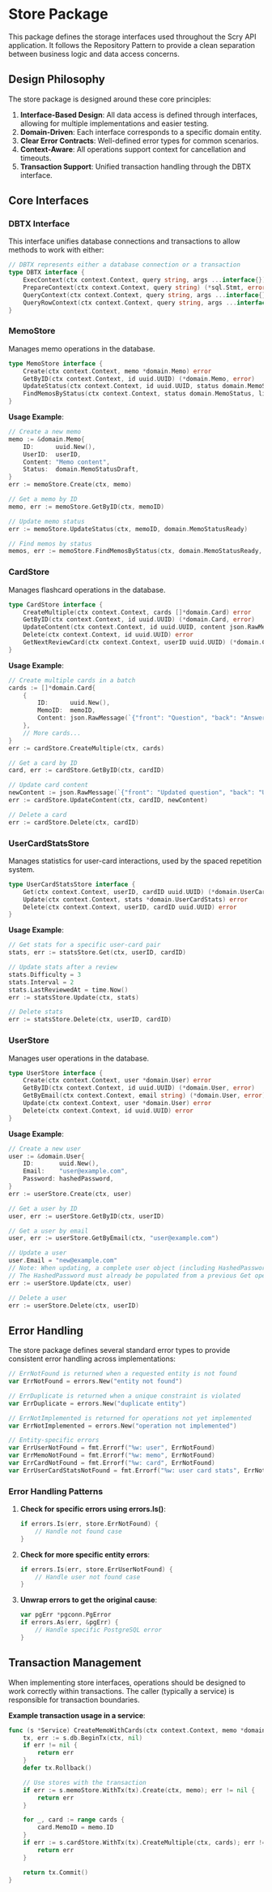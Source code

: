 # Store Package

This package defines the storage interfaces used throughout the Scry API application. It follows the Repository Pattern to provide a clean separation between business logic and data access concerns.

## Design Philosophy

The store package is designed around these core principles:

1. **Interface-Based Design**: All data access is defined through interfaces, allowing for multiple implementations and easier testing.
2. **Domain-Driven**: Each interface corresponds to a specific domain entity.
3. **Clear Error Contracts**: Well-defined error types for common scenarios.
4. **Context-Aware**: All operations support context for cancellation and timeouts.
5. **Transaction Support**: Unified transaction handling through the DBTX interface.

## Core Interfaces

### DBTX Interface

This interface unifies database connections and transactions to allow methods to work with either:

```go
// DBTX represents either a database connection or a transaction
type DBTX interface {
    ExecContext(ctx context.Context, query string, args ...interface{}) (sql.Result, error)
    PrepareContext(ctx context.Context, query string) (*sql.Stmt, error)
    QueryContext(ctx context.Context, query string, args ...interface{}) (*sql.Rows, error)
    QueryRowContext(ctx context.Context, query string, args ...interface{}) *sql.Row
}
```

### MemoStore

Manages memo operations in the database.

```go
type MemoStore interface {
    Create(ctx context.Context, memo *domain.Memo) error
    GetByID(ctx context.Context, id uuid.UUID) (*domain.Memo, error)
    UpdateStatus(ctx context.Context, id uuid.UUID, status domain.MemoStatus) error
    FindMemosByStatus(ctx context.Context, status domain.MemoStatus, limit, offset int) ([]*domain.Memo, error)
}
```

**Usage Example**:
```go
// Create a new memo
memo := &domain.Memo{
    ID:      uuid.New(),
    UserID:  userID,
    Content: "Memo content",
    Status:  domain.MemoStatusDraft,
}
err := memoStore.Create(ctx, memo)

// Get a memo by ID
memo, err := memoStore.GetByID(ctx, memoID)

// Update memo status
err := memoStore.UpdateStatus(ctx, memoID, domain.MemoStatusReady)

// Find memos by status
memos, err := memoStore.FindMemosByStatus(ctx, domain.MemoStatusReady, 10, 0)
```

### CardStore

Manages flashcard operations in the database.

```go
type CardStore interface {
    CreateMultiple(ctx context.Context, cards []*domain.Card) error
    GetByID(ctx context.Context, id uuid.UUID) (*domain.Card, error)
    UpdateContent(ctx context.Context, id uuid.UUID, content json.RawMessage) error
    Delete(ctx context.Context, id uuid.UUID) error
    GetNextReviewCard(ctx context.Context, userID uuid.UUID) (*domain.Card, error)
}
```

**Usage Example**:
```go
// Create multiple cards in a batch
cards := []*domain.Card{
    {
        ID:      uuid.New(),
        MemoID:  memoID,
        Content: json.RawMessage(`{"front": "Question", "back": "Answer"}`),
    },
    // More cards...
}
err := cardStore.CreateMultiple(ctx, cards)

// Get a card by ID
card, err := cardStore.GetByID(ctx, cardID)

// Update card content
newContent := json.RawMessage(`{"front": "Updated question", "back": "Updated answer"}`)
err := cardStore.UpdateContent(ctx, cardID, newContent)

// Delete a card
err := cardStore.Delete(ctx, cardID)
```

### UserCardStatsStore

Manages statistics for user-card interactions, used by the spaced repetition system.

```go
type UserCardStatsStore interface {
    Get(ctx context.Context, userID, cardID uuid.UUID) (*domain.UserCardStats, error)
    Update(ctx context.Context, stats *domain.UserCardStats) error
    Delete(ctx context.Context, userID, cardID uuid.UUID) error
}
```

**Usage Example**:
```go
// Get stats for a specific user-card pair
stats, err := statsStore.Get(ctx, userID, cardID)

// Update stats after a review
stats.Difficulty = 3
stats.Interval = 2
stats.LastReviewedAt = time.Now()
err := statsStore.Update(ctx, stats)

// Delete stats
err := statsStore.Delete(ctx, userID, cardID)
```

### UserStore

Manages user operations in the database.

```go
type UserStore interface {
    Create(ctx context.Context, user *domain.User) error
    GetByID(ctx context.Context, id uuid.UUID) (*domain.User, error)
    GetByEmail(ctx context.Context, email string) (*domain.User, error)
    Update(ctx context.Context, user *domain.User) error
    Delete(ctx context.Context, id uuid.UUID) error
}
```

**Usage Example**:
```go
// Create a new user
user := &domain.User{
    ID:       uuid.New(),
    Email:    "user@example.com",
    Password: hashedPassword,
}
err := userStore.Create(ctx, user)

// Get a user by ID
user, err := userStore.GetByID(ctx, userID)

// Get a user by email
user, err := userStore.GetByEmail(ctx, "user@example.com")

// Update a user
user.Email = "new@example.com"
// Note: When updating, a complete user object (including HashedPassword) must be provided
// The HashedPassword must already be populated from a previous Get operation or properly hashed
err := userStore.Update(ctx, user)

// Delete a user
err := userStore.Delete(ctx, userID)
```

## Error Handling

The store package defines several standard error types to provide consistent error handling across implementations:

```go
// ErrNotFound is returned when a requested entity is not found
var ErrNotFound = errors.New("entity not found")

// ErrDuplicate is returned when a unique constraint is violated
var ErrDuplicate = errors.New("duplicate entity")

// ErrNotImplemented is returned for operations not yet implemented
var ErrNotImplemented = errors.New("operation not implemented")

// Entity-specific errors
var ErrUserNotFound = fmt.Errorf("%w: user", ErrNotFound)
var ErrMemoNotFound = fmt.Errorf("%w: memo", ErrNotFound)
var ErrCardNotFound = fmt.Errorf("%w: card", ErrNotFound)
var ErrUserCardStatsNotFound = fmt.Errorf("%w: user card stats", ErrNotFound)
```

### Error Handling Patterns

1. **Check for specific errors using errors.Is()**:
   ```go
   if errors.Is(err, store.ErrNotFound) {
       // Handle not found case
   }
   ```

2. **Check for more specific entity errors**:
   ```go
   if errors.Is(err, store.ErrUserNotFound) {
       // Handle user not found case
   }
   ```

3. **Unwrap errors to get the original cause**:
   ```go
   var pgErr *pgconn.PgError
   if errors.As(err, &pgErr) {
       // Handle specific PostgreSQL error
   }
   ```

## Transaction Management

When implementing store interfaces, operations should be designed to work correctly within transactions. The caller (typically a service) is responsible for transaction boundaries.

**Example transaction usage in a service**:
```go
func (s *Service) CreateMemoWithCards(ctx context.Context, memo *domain.Memo, cards []*domain.Card) error {
    tx, err := s.db.BeginTx(ctx, nil)
    if err != nil {
        return err
    }
    defer tx.Rollback()

    // Use stores with the transaction
    if err := s.memoStore.WithTx(tx).Create(ctx, memo); err != nil {
        return err
    }

    for _, card := range cards {
        card.MemoID = memo.ID
    }
    if err := s.cardStore.WithTx(tx).CreateMultiple(ctx, cards); err != nil {
        return err
    }

    return tx.Commit()
}
```
